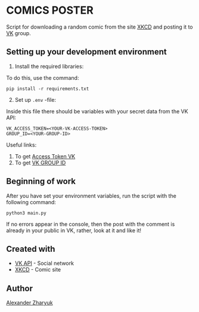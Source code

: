 # COMICS POSTER

Script for downloading a random comic from the site [XKCD](https://xkcd.com/) and posting it to [VK](https://vk.com/) group.

## Setting up your development environment
1. Install the required libraries:

To do this, use the command:
```shell
pip install -r requirements.txt
```
2. Set up `.env` -file:

Inside this file there should be variables with your secret data from the VK API:
```
VK_ACCESS_TOKEN=<YOUR-VK-ACCESS-TOKEN>
GROUP_ID=<YOUR-GROUP-ID>
```

Useful links:
1. To get [Access Token VK](https://vk.com/dev/implicit_flow_user)
2. To get [VK GROUP ID](https://regvk.com/id/)

## Beginning of work
After you have set your environment variables, run the script with the following command:
```shell
python3 main.py
```
If no errors appear in the console, then the post with the comment is already in your public in VK, rather, look at it and like it!

## Created with
* [VK API](https://vk.com/) - Social network
* [XKCD](https://xkcd.com/) - Comic site

## Author
[Alexander Zharyuk](https://github.com/AlexanderZharyuk/)
